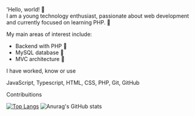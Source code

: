 'Hello, world! 👋  
I am a young technology enthusiast, passionate about web development and currently focused on learning PHP. 🚀

My main areas of interest include:

- Backend with PHP 🐘  
- MySQL database 💾  
- MVC architecture 🎯  

I have worked, know or use

JavaScript,  Typescript,  HTML,  CSS,  PHP, Git,  GitHub

Contribuitions

[![Top Langs](https://github-readme-stats.vercel.app/api/top-langs/?username=cerbaro-r&theme=onedark&layout=donut-vertical)](https://github.com/anuraghazra/github-readme-stats)
![Anurag's GitHub stats](https://github-readme-stats.vercel.app/api?username=cerbaro-r&show_icons=true&theme=onedark)
